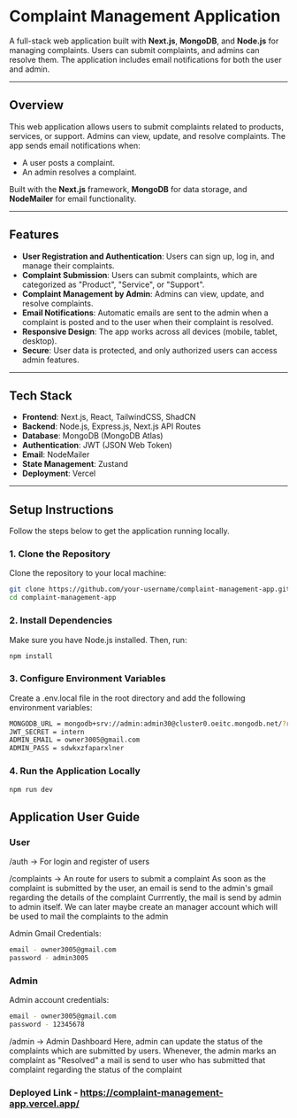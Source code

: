 # Complaint Management Application

A full-stack web application built with **Next.js**, **MongoDB**, and **Node.js** for managing complaints. Users can submit complaints, and admins can resolve them. The application includes email notifications for both the user and admin.

---

## Overview

This web application allows users to submit complaints related to products, services, or support. Admins can view, update, and resolve complaints. The app sends email notifications when:
- A user posts a complaint.
- An admin resolves a complaint.

Built with the **Next.js** framework, **MongoDB** for data storage, and **NodeMailer** for email functionality.

---

## Features

- **User Registration and Authentication**: Users can sign up, log in, and manage their complaints.
- **Complaint Submission**: Users can submit complaints, which are categorized as "Product", "Service", or "Support".
- **Complaint Management by Admin**: Admins can view, update, and resolve complaints.
- **Email Notifications**: Automatic emails are sent to the admin when a complaint is posted and to the user when their complaint is resolved.
- **Responsive Design**: The app works across all devices (mobile, tablet, desktop).
- **Secure**: User data is protected, and only authorized users can access admin features.

---

## Tech Stack

- **Frontend**: Next.js, React, TailwindCSS, ShadCN
- **Backend**: Node.js, Express.js, Next.js API Routes
- **Database**: MongoDB (MongoDB Atlas)
- **Authentication**: JWT (JSON Web Token)
- **Email**: NodeMailer
- **State Management**: Zustand
- **Deployment**: Vercel

---

## Setup Instructions

Follow the steps below to get the application running locally.

### 1. Clone the Repository
Clone the repository to your local machine:
```bash
git clone https://github.com/your-username/complaint-management-app.git
cd complaint-management-app
```
### 2. Install Dependencies
Make sure you have Node.js installed. Then, run:
```bash
npm install
```
### 3. Configure Environment Variables
Create a .env.local file in the root directory and add the following environment variables:
```bash
MONGODB_URL = mongodb+srv://admin:admin30@cluster0.oeitc.mongodb.net/?retryWrites=true&w=majority&appName=Cluster0
JWT_SECRET = intern
ADMIN_EMAIL = owner3005@gmail.com
ADMIN_PASS = sdwkxzfaparxlner
```
### 4. Run the Application Locally
```bash
npm run dev
```

## Application User Guide

### User

/auth -> For login and register of users

/complaints -> An route for users to submit a complaint
As soon as the complaint is submitted by the user, an email is send to the admin's gmail regarding the details of the complaint
Currrently, the mail is send by admin to admin itself. We can later maybe create an manager account which will be used to mail the complaints to the admin

Admin Gmail Credentials:
```bash
email - owner3005@gmail.com 
password - admin3005
```

### Admin

Admin account credentials:
```bash
email - owner3005@gmail.com
password - 12345678
```

/admin -> Admin Dashboard
Here, admin can update the status of the complaints which are submitted by users.
Whenever, the admin marks an complaint as "Resolved" a mail is send to user who has submitted that complaint regarding the status of the complaint


### Deployed Link - https://complaint-management-app.vercel.app/


